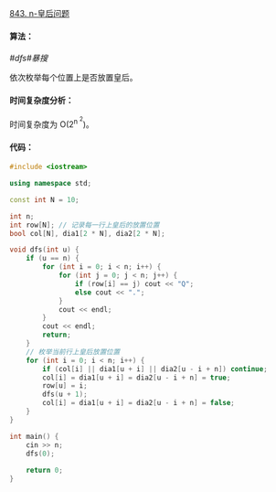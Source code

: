 [843. n-皇后问题](https://www.acwing.com/problem/content/description/845/)

#### 算法：

*#dfs#暴搜*

依次枚举每个位置上是否放置皇后。

#### 时间复杂度分析：

时间复杂度为 O(2<sup>n <sup>2</sup></sup>)。

#### 代码：

```cpp
#include <iostream>

using namespace std;

const int N = 10;

int n;
int row[N]; // 记录每一行上皇后的放置位置
bool col[N], dia1[2 * N], dia2[2 * N];

void dfs(int u) {
    if (u == n) {
        for (int i = 0; i < n; i++) {
            for (int j = 0; j < n; j++) {
                if (row[i] == j) cout << "Q";
                else cout << ".";
            }
            cout << endl;
        }
        cout << endl;
        return;
    }
    // 枚举当前行上皇后放置位置
    for (int i = 0; i < n; i++) {
        if (col[i] || dia1[u + i] || dia2[u - i + n]) continue;
        col[i] = dia1[u + i] = dia2[u - i + n] = true;
        row[u] = i;
        dfs(u + 1);
        col[i] = dia1[u + i] = dia2[u - i + n] = false;
    }
}

int main() {
    cin >> n;
    dfs(0);
    
    return 0;
}
```

